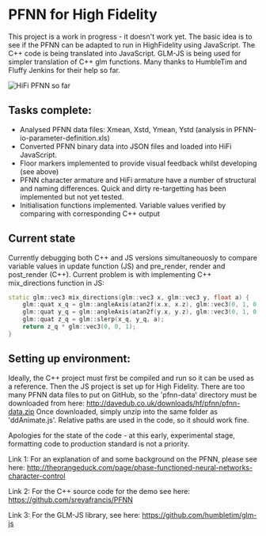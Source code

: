 # PFNN for High Fidelity

This project is a work in progress - it doesn't work yet. 
The basic idea is to see if the PFNN can be adapted to run in HighFidelity using JavaScript. 
The C++ code is being translated into JavaScript. 
GLM-JS is being used for simpler translation of C++ glm functions.
Many thanks to HumbleTim and Fluffy Jenkins for their help so far. 

![HiFi PFNN so far](/pfnn-hifi.gif)

## Tasks complete:
* Analysed PFNN data files: Xmean, Xstd, Ymean, Ystd (analysis in PFNN-io-parameter-definition.xls)
* Converted PFNN binary data into JSON files and loaded into HiFi JavaScript.
* Floor markers implemented to provide visual feedback whilst developing (see above)
* PFNN character armature and HiFi armature have a number of structural and naming differences. Quick and dirty re-targetting has been implemented but not yet tested.
* Initialisation functions implemented. Variable values verified by comparing with corresponding C++ output

## Current state 
Currently debugging both C++ and JS versions simultaneouosly to compare variable values in update function (JS) and pre_render, render and post_render (C++).
Current problem is with implementing C++ mix_directions function in JS:
```c++
static glm::vec3 mix_directions(glm::vec3 x, glm::vec3 y, float a) {
	glm::quat x_q = glm::angleAxis(atan2f(x.x, x.z), glm::vec3(0, 1, 0));
	glm::quat y_q = glm::angleAxis(atan2f(y.x, y.z), glm::vec3(0, 1, 0));
	glm::quat z_q = glm::slerp(x_q, y_q, a);
	return z_q * glm::vec3(0, 0, 1);
}
```

## Setting up environment:
Ideally, the C++ project must first be compiled and run so it can be used as a reference. 
Then the JS project is set up for High Fidelity. There are too many PFNN data files to put on GitHub, so the 'pfnn-data' directory must be downloaded from here:
http://davedub.co.uk/downloads/hf/pfnn/pfnn-data.zip
Once downloaded, simply unzip into the same folder as 'ddAnimate.js'. Relative paths are used in the code, so it should work fine.

Apologies for the state of the code - at this early, experimental stage, formatting code to production standard is not a priority.

Link 1: For an explanation of and some background on the PFNN, please see here:
http://theorangeduck.com/page/phase-functioned-neural-networks-character-control

Link 2: For the C++ source code for the demo see here:
https://github.com/sreyafrancis/PFNN

Link 3: For the GLM-JS library, see here:
https://github.com/humbletim/glm-js